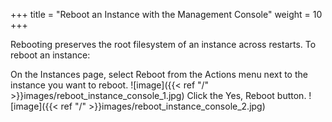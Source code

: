 +++
title = "Reboot an Instance with the Management Console"
weight = 10
+++

Rebooting preserves the root filesystem of an instance across restarts. To reboot an instance: 

On the Instances page, select Reboot from the Actions menu next to the instance you want to reboot. 
![image]({{< ref "/" >}}images/reboot_instance_console_1.jpg)
Click the Yes, Reboot button. 
![image]({{< ref "/" >}}images/reboot_instance_console_2.jpg)
